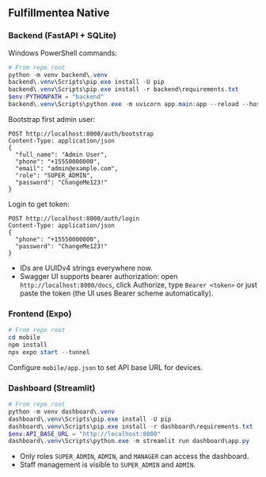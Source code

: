 ## Fulfillmentea Native

### Backend (FastAPI + SQLite)

Windows PowerShell commands:

```powershell
# From repo root
python -m venv backend\.venv
backend\.venv\Scripts\pip.exe install -U pip
backend\.venv\Scripts\pip.exe install -r backend\requirements.txt
$env:PYTHONPATH = "backend"
backend\.venv\Scripts\python.exe -m uvicorn app.main:app --reload --host 0.0.0.0 --port 8000
```

Bootstrap first admin user:

```http
POST http://localhost:8000/auth/bootstrap
Content-Type: application/json
{
  "full_name": "Admin User",
  "phone": "+15550000000",
  "email": "admin@example.com",
  "role": "SUPER_ADMIN",
  "password": "ChangeMe123!"
}
```

Login to get token:

```http
POST http://localhost:8000/auth/login
Content-Type: application/json
{
  "phone": "+15550000000",
  "password": "ChangeMe123!"
}
```

- IDs are UUIDv4 strings everywhere now.
- Swagger UI supports bearer authorization: open `http://localhost:8000/docs`, click Authorize, type `Bearer <token>` or just paste the token (the UI uses Bearer scheme automatically).

### Frontend (Expo)

```powershell
# From repo root
cd mobile
npm install
npx expo start --tunnel
```

Configure `mobile/app.json` to set API base URL for devices.

### Dashboard (Streamlit)

```powershell
# From repo root
python -m venv dashboard\.venv
dashboard\.venv\Scripts\pip.exe install -U pip
dashboard\.venv\Scripts\pip.exe install -r dashboard\requirements.txt
$env:API_BASE_URL = "http://localhost:8000"
dashboard\.venv\Scripts\python.exe -m streamlit run dashboard\app.py
```

- Only roles `SUPER_ADMIN`, `ADMIN`, and `MANAGER` can access the dashboard.
- Staff management is visible to `SUPER_ADMIN` and `ADMIN`.
